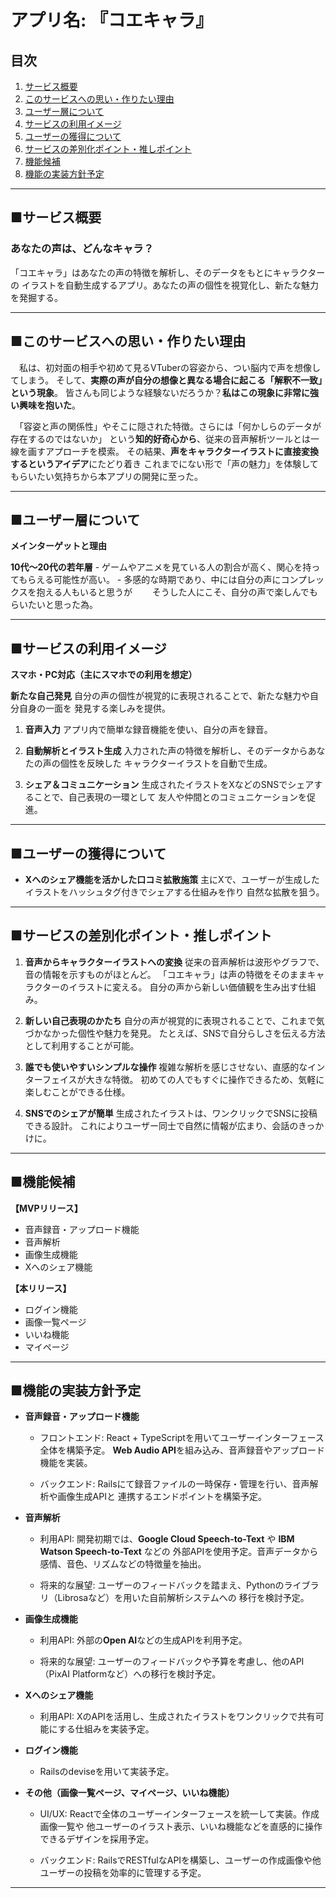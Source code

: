 # アプリ名: 『コエキャラ』

## 目次

1. [サービス概要](#サービス概要)
2. [このサービスへの思い・作りたい理由](#このサービスへの思い・作りたい理由)
3. [ユーザー層について](#ユーザー層について)
4. [サービスの利用イメージ](#サービスの利用イメージ)
5. [ユーザーの獲得について](#ユーザーの獲得について)
6. [サービスの差別化ポイント・推しポイント](#サービスの差別化ポイント・推しポイント)
7. [機能候補](#機能候補)
8. [機能の実装方針予定](#機能の実装方針予定)

---

## ■サービス概要

### あなたの声は、どんなキャラ？

「コエキャラ」はあなたの声の特徴を解析し、そのデータをもとにキャラクターの
イラストを自動生成するアプリ。あなたの声の個性を視覚化し、新たな魅力を発掘する。

---

## ■このサービスへの思い・作りたい理由

　私は、初対面の相手や初めて見るVTuberの容姿から、つい脳内で声を想像してしまう。
そして、**実際の声が自分の想像と異なる場合に起こる「解釈不一致」という現象**。
皆さんも同じような経験ないだろうか？**私はこの現象に非常に強い興味を抱いた**。

　「容姿と声の関係性」やそこに隠された特徴。さらには「何かしらのデータが存在するのではないか」
という**知的好奇心から**、従来の音声解析ツールとは一線を画すアプローチを模索。
その結果、**声をキャラクターイラストに直接変換するというアイデア**にたどり着き
これまでにない形で「声の魅力」を体験してもらいたい気持ちから本アプリの開発に至った。

---

## ■ユーザー層について

**メインターゲットと理由**

  **10代～20代の若年層**
    - ゲームやアニメを見ている人の割合が高く、関心を持ってもらえる可能性が高い。
    - 多感的な時期であり、中には自分の声にコンプレックスを抱える人もいると思うが
    　　そうした人にこそ、自分の声で楽しんでもらいたいと思った為。


---

## ■サービスの利用イメージ

**スマホ・PC対応（主にスマホでの利用を想定）**

**新たな自己発見**
自分の声の個性が視覚的に表現されることで、新たな魅力や自分自身の一面を
発見する楽しみを提供。

1. **音声入力**
アプリ内で簡単な録音機能を使い、自分の声を録音。

2. **自動解析とイラスト生成**
入力された声の特徴を解析し、そのデータからあなたの声の個性を反映した
キャラクターイラストを自動で生成。

3. **シェア＆コミュニケーション**
生成されたイラストをXなどのSNSでシェアすることで、自己表現の一環として
友人や仲間とのコミュニケーションを促進。

---

## ■ユーザーの獲得について

- **Xへのシェア機能を活かした口コミ拡散施策**
  主にXで、ユーザーが生成したイラストをハッシュタグ付きでシェアする仕組みを作り
  自然な拡散を狙う。

---

## ■サービスの差別化ポイント・推しポイント

1. **音声からキャラクターイラストへの変換**
従来の音声解析は波形やグラフで、音の情報を示すものがほとんど。
「コエキャラ」は声の特徴をそのままキャラクターのイラストに変える。
自分の声から新しい価値観を生み出す仕組み。

2. **新しい自己表現のかたち**
自分の声が視覚的に表現されることで、これまで気づかなかった個性や魅力を発見。
たとえば、SNSで自分らしさを伝える方法として利用することが可能。

3. **誰でも使いやすいシンプルな操作**
複雑な解析を感じさせない、直感的なインターフェイスが大きな特徴。
初めての人でもすぐに操作できるため、気軽に楽しむことができる仕様。

4. **SNSでのシェアが簡単**
生成されたイラストは、ワンクリックでSNSに投稿できる設計。
これによりユーザー同士で自然に情報が広まり、会話のきっかけに。

---

## ■機能候補

**【MVPリリース】**

  - 音声録音・アップロード機能
  - 音声解析
  - 画像生成機能
  - Xへのシェア機能

**【本リリース】**
  - ログイン機能
  - 画像一覧ページ
  - いいね機能
  - マイページ

---

## ■機能の実装方針予定

- **音声録音・アップロード機能**
  - フロントエンド:
    React + TypeScriptを用いてユーザーインターフェース全体を構築予定。
    **Web Audio API**を組み込み、音声録音やアップロード機能を実装。

  - バックエンド:
    Railsにて録音ファイルの一時保存・管理を行い、音声解析や画像生成APIと
    連携するエンドポイントを構築予定。

- **音声解析**
  - 利用API:
    開発初期では、**Google Cloud Speech-to-Text** や **IBM Watson Speech-to-Text** などの
    外部APIを使用予定。音声データから感情、音色、リズムなどの特徴量を抽出。

  - 将来的な展望:
    ユーザーのフィードバックを踏まえ、Pythonのライブラリ（Librosaなど）を用いた自前解析システムへの
    移行を検討予定。

- **画像生成機能**
  - 利用API:
    外部の**Open AI**などの生成APIを利用予定。

  - 将来的な展望:
    ユーザーのフィードバックや予算を考慮し、他のAPI（PixAI Platformなど）への移行を検討予定。

- **Xへのシェア機能**
  - 利用API:
    XのAPIを活用し、生成されたイラストをワンクリックで共有可能にする仕組みを実装予定。

- **ログイン機能**
  - Railsのdeviseを用いて実装予定。

- **その他（画像一覧ページ、マイページ、いいね機能）**
  - UI/UX:
    Reactで全体のユーザーインターフェースを統一して実装。作成画像一覧や
    他ユーザーのイラスト表示、いいね機能などを直感的に操作できるデザインを採用予定。

  - バックエンド:
    RailsでRESTfulなAPIを構築し、ユーザーの作成画像や他ユーザーの投稿を効率的に管理する予定。

---
